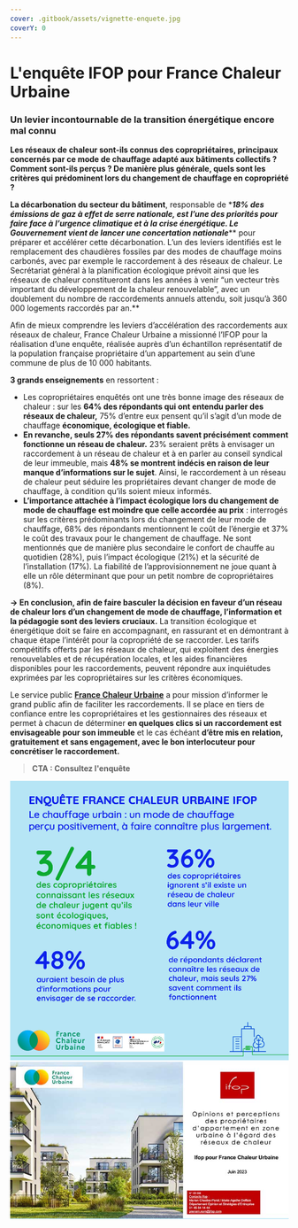 ```yaml
---
cover: .gitbook/assets/vignette-enquete.jpg
coverY: 0
---
```


# L'enquête IFOP pour France Chaleur Urbaine

### Un levier incontournable de la transition énergétique encore mal connu

**Les réseaux de chaleur sont-ils connus des copropriétaires, principaux concernés par ce mode de chauffage adapté aux bâtiments collectifs ? Comment sont-ils perçus ? De manière plus générale, quels sont les critères qui prédominent lors du changement de chauffage en copropriété ?**

**La décarbonation du secteur du bâtiment**, responsable de \*_**18% des émissions de gaz à effet de serre nationale, est l’une des priorités pour faire face à l’urgence climatique et à la crise énergétique. Le Gouvernement vient de lancer une concertation nationale**_** pour préparer et accélérer cette décarbonation. L’un des leviers identifiés est le remplacement des chaudières fossiles par des modes de chauffage moins carbonés, avec par exemple le raccordement à des réseaux de chaleur. Le Secrétariat général à la planification écologique prévoit ainsi que les réseaux de chaleur constitueront dans les années à venir “un vecteur très important du développement de la chaleur renouvelable”, avec un doublement du nombre de raccordements annuels attendu, soit jusqu’à 360 000 logements raccordés par an.**

Afin de mieux comprendre les leviers d’accélération des raccordements aux réseaux de chaleur, France Chaleur Urbaine a missionné l’IFOP pour la réalisation d’une enquête, réalisée auprès d’un échantillon représentatif de la population française propriétaire d’un appartement au sein d’une commune de plus de 10 000 habitants.

**3 grands enseignements** en ressortent :

* Les copropriétaires enquêtés ont une très bonne image des réseaux de chaleur : sur les **64% des répondants qui ont entendu parler des réseaux de chaleur,** 75% d’entre eux pensent qu’il s’agit d’un mode de chauffage **économique, écologique et fiable.**
* **En revanche, seuls 27% des répondants savent précisément comment fonctionne un réseau de chaleur.** 23% seraient prêts à envisager un raccordement à un réseau de chaleur et à en parler au conseil syndical de leur immeuble, mais **48% se montrent indécis en raison de leur manque d’informations sur le sujet**. Ainsi, le raccordement à un réseau de chaleur peut séduire les propriétaires devant changer de mode de chauffage, à condition qu’ils soient mieux informés.
* **L’importance attachée à l’impact écologique lors du changement de mode de chauffage** **est moindre que celle accordée au prix** : interrogés sur les critères prédominants lors du changement de leur mode de chauffage, 68% des répondants mentionnent le coût de l’énergie et 37% le coût des travaux pour le changement de chauffage. Ne sont mentionnés que de manière plus secondaire le confort de chauffe au quotidien (28%), puis l’impact écologique (21%) et la sécurité de l’installation (17%). La fiabilité de l’approvisionnement ne joue quant à elle un rôle déterminant que pour un petit nombre de copropriétaires (8%).

**→ En conclusion, afin de faire basculer la décision en faveur d’un réseau de chaleur lors d’un changement de mode de chauffage, l’information et la pédagogie sont des leviers cruciaux.** La transition écologique et énergétique doit se faire en accompagnant, en rassurant et en démontrant à chaque étape l’intérêt pour la copropriété de se raccorder. Les tarifs compétitifs offerts par les réseaux de chaleur, qui exploitent des énergies renouvelables et de récupération locales, et les aides financières disponibles pour les raccordements, peuvent répondre aux inquiétudes exprimées par les copropriétaires sur les critères économiques.

Le service public [**France Chaleur Urbaine**](https://france-chaleur-urbaine.beta.gouv.fr/) a pour mission d’informer le grand public afin de faciliter les raccordements. Il se place en tiers de confiance entre les copropriétaires et les gestionnaires des réseaux et permet à chacun de déterminer **en quelques clics si un raccordement est envisageable pour son immeuble** et le cas échéant **d’être mis en relation, gratuitement et sans engagement, avec le bon interlocuteur pour concrétiser le raccordement.**

> **CTA : Consultez l'enquête**&#x20;

![](.gitbook/assets/Enquete.jpg)![](<.gitbook/assets/vignette-enquete (1).jpg>)
